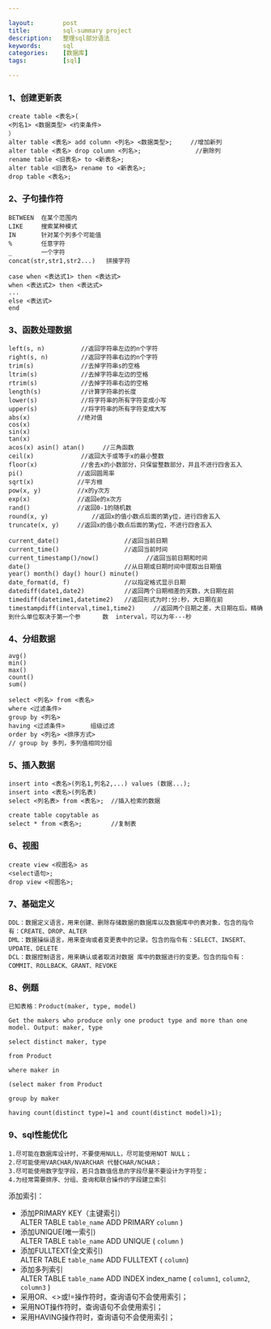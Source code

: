 ```yaml
---

layout:        post
title:         sql-summary project
description:   整理sql部分语法
keywords:      sql
categories:    [数据库]
tags:          [sql]

---
```



### 1、创建更新表
    create table <表名>(   
    <列名1> <数据类型> <约束条件>
    ）   
    alter table <表名> add column <列名> <数据类型>;     //增加新列
    alter table <表名> drop column <列名>;               //删除列
    rename table <旧表名> to <新表名>;
    alter table <旧表名> rename to <新表名>;
    drop table <表名>;     

### 2、子句操作符
    BETWEEN  在某个范围内
    LIKE     搜索某种模式
    IN       针对某个列多个可能值
    %        任意字符
    _        一个字符
    concat(str,str1,str2...)   拼接字符

    case when <表达式1> then <表达式>
    when <表达式2> then <表达式>
    ...
    else <表达式>
    end

### 3、函数处理数据
    left(s, n)          //返回字符串左边的n个字符
    right(s, n)         //返回字符串右边的n个字符
    trim(s)             //去掉字符串s的空格
    ltrim(s)            //去掉字符串左边的空格
    rtrim(s)            //去掉字符串右边的空格
    length(s)           //计算字符串的长度
    lower(s)            //将字符串的所有字符变成小写
    upper(s)            //将字符串的所有字符变成大写
    abs(x)             //绝对值
    cos(x)
    sin(x)
    tan(x)
    acos(x) asin() atan()     //三角函数
    ceil(x)             //返回大于或等于x的最小整数
    floor(x)            //舍去x的小数部分，只保留整数部分，并且不进行四舍五入
    pi()               //返回圆周率
    sqrt(x)            //平方根
    pow(x, y)          //x的y次方
    exp(x)             //返回e的x次方
    rand()             //返回0-1的随机数
    round(x, y)            //返回x的值小数点后面的第y位，进行四舍五入
    truncate(x, y)     //返回x的值小数点后面的第y位，不进行四舍五入

    current_date()                  //返回当前日期
    current_time()                  //返回当前时间
    current_timestamp()/now()             //返回当前日期和时间
    date()                          //从日期或日期时间中提取出日期值
    year() month() day() hour() minute() 
    date_format(d, f)               //以指定格式显示日期
    datediff(date1,date2)           //返回两个日期相差的天数，大日期在前
    timediff(datetime1,datetime2)   //返回形式为时:分:秒，大日期在前
    timestampdiff(interval,time1,time2)     //返回两个日期之差，大日期在后。精确到什么单位取决于第一个参      数  interval，可以为年---秒

### 4、分组数据
    avg()
    min()
    max()
    count()
    sum()

    select <列名> from <表名>
    where <过滤条件>
    group by <列名>
    having <过滤条件>       组级过滤
    order by <列名> <排序方式>
    // group by 多列，多列值相同分组

### 5、插入数据
    insert into <表名>(列名1,列名2,...) values (数据...);
    insert into <表名>(列名表)
    select <列名表> from <表名>;  //插入检索的数据

    create table copytable as
    select * from <表名>;        //复制表

### 6、视图
    create view <视图名> as
    <select语句>;
    drop view <视图名>;

### 7、基础定义
    DDL：数据定义语言，用来创建、删除存储数据的数据库以及数据库中的表对象，包含的指令有：CREATE、DROP、ALTER
    DML：数据操纵语言，用来查询或者变更表中的记录。包含的指令有：SELECT、INSERT、UPDATE、DELETE
    DCL：数据控制语言，用来确认或者取消对数据 库中的数据进行的变更。包含的指令有：COMMIT、ROLLBACK、GRANT、REVOKE

### 8、例题
    已知表格：Product(maker, type, model)

    Get the makers who produce only one product type and more than one model. Output: maker, type

    select distinct maker, type

    from Product

    where maker in

    (select maker from Product

    group by maker

    having count(distinct type)=1 and count(distinct model)>1);


### 9、sql性能优化      
    1.尽可能在数据库设计时，不要使用NULL，尽可能使用NOT NULL；
    2.尽可能使用VARCHAR/NVARCHAR 代替CHAR/NCHAR；
    3.尽可能使用数字型字段，若只含数值信息的字段尽量不要设计为字符型；
    4.为经常需要排序、分组、查询和联合操作的字段建立索引
添加索引：    
- 添加PRIMARY KEY（主键索引）   
    ALTER TABLE `table_name` ADD PRIMARY `column` )     
- 添加UNIQUE(唯一索引)     
    ALTER TABLE `table_name` ADD UNIQUE ( `column` ) 
- 添加FULLTEXT(全文索引)     
    ALTER TABLE `table_name` ADD FULLTEXT ( `column`)
- 添加多列索引     
    ALTER TABLE `table_name` ADD INDEX index_name ( `column1`, `column2`, `column3` )  
- 采用OR、<>或!=操作符时，查询语句不会使用索引；
- 采用NOT操作符时，查询语句不会使用索引；
- 采用HAVING操作符时，查询语句不会使用索引；